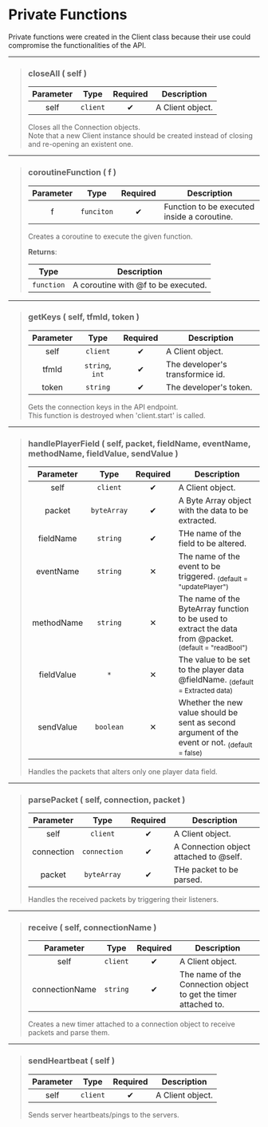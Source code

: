 # Private Functions
Private functions were created in the Client class because their use could compromise the functionalities of the API.

---
>### closeAll ( self )
>| Parameter | Type | Required | Description |
>| :-: | :-: | :-: | - |
>| self | `client` | ✔ | A Client object. |
>
>Closes all the Connection objects.<br>
>Note that a new Client instance should be created instead of closing and re-opening an existent one.
>
---
>### coroutineFunction ( f )
>| Parameter | Type | Required | Description |
>| :-: | :-: | :-: | - |
>| f | `funciton` | ✔ | Function to be executed inside a coroutine. |
>
>Creates a coroutine to execute the given function.
>
>**Returns**:
>
>| Type | Description |
>| :-: | - |
>| `function` | A coroutine with @f to be executed. |
>
---
>### getKeys ( self, tfmId, token )
>| Parameter | Type | Required | Description |
>| :-: | :-: | :-: | - |
>| self | `client` | ✔ | A Client object. |
>| tfmId | `string`, `int` | ✔ | The developer's transformice id. |
>| token | `string` | ✔ | The developer's token. |
>
>Gets the connection keys in the API endpoint.<br>
>This function is destroyed when 'client.start' is called.
>
---
>### handlePlayerField ( self, packet, fieldName, eventName, methodName, fieldValue, sendValue )
>| Parameter | Type | Required | Description |
>| :-: | :-: | :-: | - |
>| self | `client` | ✔ | A Client object. |
>| packet | `byteArray` | ✔ | A Byte Array object with the data to be extracted. |
>| fieldName | `string` | ✔ | THe name of the field to be altered. |
>| eventName | `string` | ✕ | The name of the event to be triggered. <sub>(default = "updatePlayer")</sub> |
>| methodName | `string` | ✕ | The name of the ByteArray function to be used to extract the data from @packet. <sub>(default = "readBool")</sub> |
>| fieldValue | `*` | ✕ | The value to be set to the player data @fieldName. <sub>(default = Extracted data)</sub> |
>| sendValue | `boolean` | ✕ | Whether the new value should be sent as second argument of the event or not. <sub>(default = false)</sub> |
>
>Handles the packets that alters only one player data field.
>
---
>### parsePacket ( self, connection, packet )
>| Parameter | Type | Required | Description |
>| :-: | :-: | :-: | - |
>| self | `client` | ✔ | A Client object. |
>| connection | `connection` | ✔ | A Connection object attached to @self. |
>| packet | `byteArray` | ✔ | THe packet to be parsed. |
>
>Handles the received packets by triggering their listeners.
>
---
>### receive ( self, connectionName )
>| Parameter | Type | Required | Description |
>| :-: | :-: | :-: | - |
>| self | `client` | ✔ | A Client object. |
>| connectionName | `string` | ✔ | The name of the Connection object to get the timer attached to. |
>
>Creates a new timer attached to a connection object to receive packets and parse them.
>
---
>### sendHeartbeat ( self )
>| Parameter | Type | Required | Description |
>| :-: | :-: | :-: | - |
>| self | `client` | ✔ | A Client object. |
>
>Sends server heartbeats/pings to the servers.
>